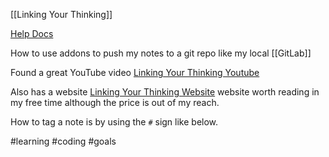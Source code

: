 [[Linking Your Thinking]]

[Help Docs](https://help.obsidian.md/Obsidian/Index)

How to use addons to push my notes to a git repo like my local [[GitLab]]

Found a great YouTube video [Linking Your Thinking Youtube](https://www.youtube.com/channel/UC85D7ERwhke7wVqskV_DZUA)

Also has a website [Linking Your Thinking Website](https://www.linkingyourthinking.com/) website worth reading in my free time although the price is out of my reach.

How to tag a note is by using the `#` sign like below.

#learning
#coding 
#goals
